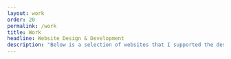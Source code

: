 ```yaml
---
layout: work
order: 20
permalink: /work
title: Work
headline: Website Design & Development
description: "Below is a selection of websites that I supported the design and/or development."
---
```



